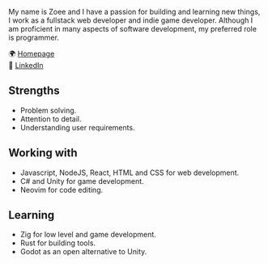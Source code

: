 My name is Zoee and I have a passion for building and learning new things, I work as a fullstack web developer and indie game developer. Although I am proficient in many aspects of software development, my preferred role is programmer.

🌍 [Homepage](https://zoeetrope.com) \
💼 [LinkedIn](https://www.linkedin.com/in/zoeesilcock/)

## Strengths
* Problem solving.
* Attention to detail.
* Understanding user requirements.

## Working with
* Javascript, NodeJS, React, HTML and CSS for web development.
* C# and Unity for game development.
* Neovim for code editing.

## Learning
* Zig for low level and game development.
* Rust for building tools.
* Godot as an open alternative to Unity.
